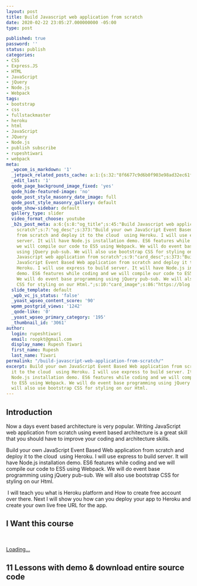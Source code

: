 ```yaml
---
layout: post
title: Build Javascript web application from scratch
date: 2020-02-22 23:05:27.000000000 -05:00
type: post

published: true
password: ''
status: publish
categories:
- CSS
- Express.JS
- HTML
- JavaScript
- jQuery
- Node.js
- Webpack
tags:
- bootstrap
- css
- fullstackmaster
- heroku
- html
- JavaScript
- JQuery
- Node.js
- publish subscribe
- rupeshtiwari
- webpack
meta:
  _wpcom_is_markdown: '1'
  _jetpack_related_posts_cache: a:1:{s:32:"8f6677c9d6b0f903e98ad32ec61f8deb";a:2:{s:7:"expires";i:1594764271;s:7:"payload";a:3:{i:0;a:1:{s:2:"id";i:2254;}i:1;a:1:{s:2:"id";i:3465;}i:2;a:1:{s:2:"id";i:2881;}}}}
  _edit_last: '1'
  qode_page_background_image_fixed: 'yes'
  qode_hide-featured-image: 'no'
  qode_post_style_masonry_date_image: full
  qode_post_style_masonry_gallery: default
  qode_show-sidebar: default
  gallery_type: slider
  video_format_choose: youtube
  _b2s_post_meta: a:6:{s:8:"og_title";s:45:"Build Javascript web application from
    scratch";s:7:"og_desc";s:373:"Build your own JavaScript Event Based Web application
    from scratch and deploy it to the cloud  using Heroku. I will use express to build
    server. It will have Node.js installation demo. ES6 features while coding and
    we will compile our code to ES5 using Webpack. We will do event base programming
    using jQuery pub-sub. We will also use bootstrap CSS for styling on our Html.";s:8:"og_image";s:86:"https://blog.rupeshtiwari.com/wp-content/uploads/2020/02/build-js-app-from-scratch.png";s:10:"card_title";s:45:"Build
    Javascript web application from scratch";s:9:"card_desc";s:373:"Build your own
    JavaScript Event Based Web application from scratch and deploy it to the cloud  using
    Heroku. I will use express to build server. It will have Node.js installation
    demo. ES6 features while coding and we will compile our code to ES5 using Webpack.
    We will do event base programming using jQuery pub-sub. We will also use bootstrap
    CSS for styling on our Html.";s:10:"card_image";s:86:"https://blog.rupeshtiwari.com/wp-content/uploads/2020/02/build-js-app-from-scratch.png";}
  slide_template: default
  _wpb_vc_js_status: 'false'
  _yoast_wpseo_content_score: '90'
  wpmm_postgrid_views: '1242'
  _qode-like: '0'
  _yoast_wpseo_primary_category: '195'
  _thumbnail_id: '3061'
author:
  login: rupeshtiwari
  email: roopkt@gmail.com
  display_name: Rupesh Tiwari
  first_name: Rupesh
  last_name: Tiwari
permalink: "/build-javascript-web-application-from-scratch/"
excerpt: Build your own JavaScript Event Based Web application from scratch and deploy
  it to the cloud  using Heroku. I will use express to build server. It will have
  Node.js installation demo. ES6 features while coding and we will compile our code
  to ES5 using Webpack. We will do event base programming using jQuery pub-sub. We
  will also use bootstrap CSS for styling on our Html.
---
```

<p><!-- wp:heading --></p>
<h2>Introduction</h2>
<p><!-- /wp:heading --></p>
<p><!-- wp:paragraph --></p>
<p>Now a days event based architecture is very popular. Writing JavaScript web application from scratch using event based architecture is a great skill that you should have to improve your coding and architecture skills. </p>
<p><!-- /wp:paragraph --></p>
<p><!-- wp:paragraph --></p>
<p>Build your own JavaScript Event Based Web application from scratch and deploy it to the cloud &nbsp;using Heroku. I will use express to build server. It will have Node.js installation demo. ES6 features while coding and we will compile our code to ES5 using Webpack. We will do event base programming using jQuery pub-sub. We will also use bootstrap CSS for styling on our Html.</p>
<p><!-- /wp:paragraph --></p>
<p><!-- wp:paragraph --></p>
<p>&nbsp;I will teach you what is Heroku platform and How to create free account over there. Next I will show you how can you deploy your app to Heroku and create your own live free URL for the app.&nbsp;</p>
<p><!-- /wp:paragraph --></p>
<p><!-- wp:heading --></p>
<h2>I Want this course</h2>
<p><!-- /wp:heading --></p>
<p><!-- wp:html --><br />
<script src="https://gumroad.com/js/gumroad-embed.js"></script></p>
<div class="gumroad-product-embed" data-gumroad-product-id="rxCXu"><a href="https://gumroad.com/l/rxCXu">Loading...</a></div>
<p><!-- /wp:html --></p>
<p><!-- wp:paragraph --></p>
<p><!-- /wp:paragraph --></p>
<p><!-- wp:heading --></p>
<h2>11 Lessons with demo &amp; download entire source code</h2>
<p><!-- /wp:heading --></p>
<p><!-- wp:image {"id":3050,"sizeSlug":"large"} --></p>
<figure class="wp-block-image size-large"><img src="{{ site.baseurl }}/assets/2020/02/image.png?fit=661%2C1024&amp;ssl=1" alt="" class="wp-image-3050" /></figure>
<p><!-- /wp:image --></p>
